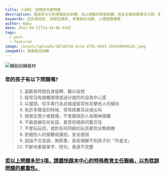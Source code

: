 ```yaml
---
title: 小測試：自閉症兒童特徵
description: 透過多元化的感覺統合訓練，加上適當的家居訓練，旨在全面改善專注力弱、學習困難、情緒及情緒失控、自傷及攻擊行為等情況，陪伴孩子們度過黃金訓練期。
keywords: 亞氏保加症, 自閉症譜系, 感覺統合治療, 心理發展健康
author: Abby
date: 2022-04-21T14:34:06.018Z
tags:
  - post
  - featured
image: /assets/uploads/187a0fa5-4c1a-4791-b643-26b4200d4b16.jpeg
imageAlt: 感覺統合訓練
---
```

![輔助訓練器材](/assets/uploads/fa0ce412-77f1-42d6-888b-7e1bb6616ccf.jpeg "輔助訓練器材")

### 您的孩子有以下問題嗎?

> 1. 喜歡長時間自身旋轉、難以自控
> 2. 經常沒有接觸環境或過分強烈的自我中心感
> 3. 以撞頭、咬手等行為自傷或經常有攻擊他人的傾向
> 4. 有許多聲音的時候，常常捂著耳朵或尖叫
> 5. 視覺反應少或極慢，不會跟與別人有眼神接觸
> 6. 不能發展任何友誼，甚至拒絕與同輩交往
> 7. 不會玩玩具，或對任何同齡的玩具都完全無興趣
> 8. 拒絕別人的接觸或擁抱，安全感弱
> 9. 說話不合音調、無節奏，家長理解不到孩子的「外星文」
> 10. 不斷地重複單字、短句，表達不完整

### [若以上問題多於3項，請盡快跟本中心的特殊教育主任聯絡，以免耽誤問題的嚴重性。](https://rookieacademy.org/class/感覺統合訓練/)
